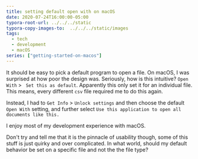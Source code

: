 ```yaml
---
title: setting default open with on macOS
date: 2020-07-24T16:00:00-05:00
typora-root-url: ../../../static
typora-copy-images-to:  ../../../static/images
tags:
  - tech
  - development
  - macOS
series: ["getting-started-on-macos"]
---
```


It should be easy to pick a default program to open a file. On macOS, I was surprised at how poor the design was. Seriously, how is this intuitive? `Open With` > ` Set this as default`. Apparently this only set it for an individual file. This means, every different `csv` file required me to do this again.

Instead, I had to `Get Info` > `Unlock settings` and then choose the default `Open With` setting, and further select `Use this application to open all documents like this.`

I enjoy most of my development experience with macOS.

Don't try and tell me that it is the pinnacle of usability though, some of this stuff is just quirky and over complicated. In what world, should my default behavior be set on a specific file and not the the file type?
